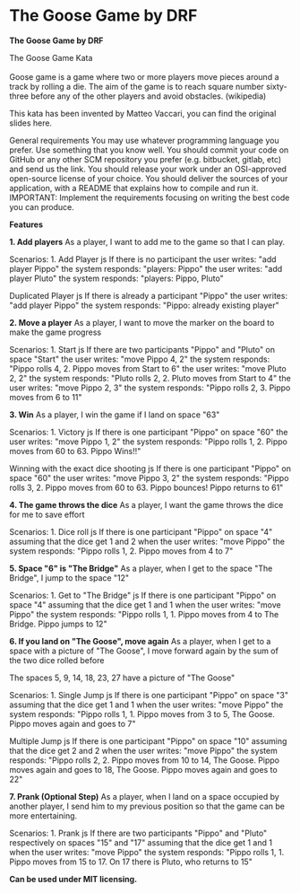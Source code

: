 # The Goose Game by DRF
**The Goose Game by DRF**



The Goose Game Kata\
\
Goose game is a game where two or more players move pieces around a track by rolling a die. The aim of the game is to reach square number sixty-three before any of the other players and avoid obstacles. (wikipedia)

This kata has been invented by Matteo Vaccari, you can find the original slides here.

General requirements
You may use whatever programming language you prefer. Use something that you know well.
You should commit your code on GitHub or any other SCM repository you prefer (e.g. bitbucket, gitlab, etc) and send us the link.
You should release your work under an OSI-approved open-source license of your choice.
You should deliver the sources of your application, with a README that explains how to compile and run it.
IMPORTANT: Implement the requirements focusing on writing the best code you can produce.

**Features**

**1. Add players**
As a player, I want to add me to the game so that I can play.

Scenarios: 1. Add Player js If there is no participant the user writes: "add player Pippo" the system responds: "players: Pippo" the user writes: "add player Pluto" the system responds: "players: Pippo, Pluto"

Duplicated Player js If there is already a participant "Pippo" the user writes: "add player Pippo" the system responds: "Pippo: already existing player"

**2. Move a player**
As a player, I want to move the marker on the board to make the game progress

Scenarios: 1. Start js If there are two participants "Pippo" and "Pluto" on space "Start" the user writes: "move Pippo 4, 2" the system responds: "Pippo rolls 4, 2. Pippo moves from Start to 6" the user writes: "move Pluto 2, 2" the system responds: "Pluto rolls 2, 2. Pluto moves from Start to 4" the user writes: "move Pippo 2, 3" the system responds: "Pippo rolls 2, 3. Pippo moves from 6 to 11"

**3. Win**
As a player, I win the game if I land on space "63"

Scenarios: 1. Victory js If there is one participant "Pippo" on space "60" the user writes: "move Pippo 1, 2" the system responds: "Pippo rolls 1, 2. Pippo moves from 60 to 63. Pippo Wins!!"

Winning with the exact dice shooting js If there is one participant "Pippo" on space "60" the user writes: "move Pippo 3, 2" the system responds: "Pippo rolls 3, 2. Pippo moves from 60 to 63. Pippo bounces! Pippo returns to 61"

**4. The game throws the dice**
As a player, I want the game throws the dice for me to save effort

Scenarios: 1. Dice roll js If there is one participant "Pippo" on space "4" assuming that the dice get 1 and 2 when the user writes: "move Pippo" the system responds: "Pippo rolls 1, 2. Pippo moves from 4 to 7"

**5. Space "6" is "The Bridge"**
As a player, when I get to the space "The Bridge", I jump to the space "12"

Scenarios: 1. Get to "The Bridge" js If there is one participant "Pippo" on space "4" assuming that the dice get 1 and 1 when the user writes: "move Pippo" the system responds: "Pippo rolls 1, 1. Pippo moves from 4 to The Bridge. Pippo jumps to 12"

**6. If you land on "The Goose", move again**
As a player, when I get to a space with a picture of "The Goose", I move forward again by the sum of the two dice rolled before

The spaces 5, 9, 14, 18, 23, 27 have a picture of "The Goose"

Scenarios: 1. Single Jump js If there is one participant "Pippo" on space "3" assuming that the dice get 1 and 1 when the user writes: "move Pippo" the system responds: "Pippo rolls 1, 1. Pippo moves from 3 to 5, The Goose. Pippo moves again and goes to 7"

Multiple Jump js If there is one participant "Pippo" on space "10" assuming that the dice get 2 and 2 when the user writes: "move Pippo" the system responds: "Pippo rolls 2, 2. Pippo moves from 10 to 14, The Goose. Pippo moves again and goes to 18, The Goose. Pippo moves again and goes to 22"

**7. Prank (Optional Step)**
As a player, when I land on a space occupied by another player, I send him to my previous position so that the game can be more entertaining.

Scenarios: 1. Prank js If there are two participants "Pippo" and "Pluto" respectively on spaces "15" and "17" assuming that the dice get 1 and 1 when the user writes: "move Pippo" the system responds: "Pippo rolls 1, 1. Pippo moves from 15 to 17. On 17 there is Pluto, who returns to 15"

**Can be used under MIT licensing.**
